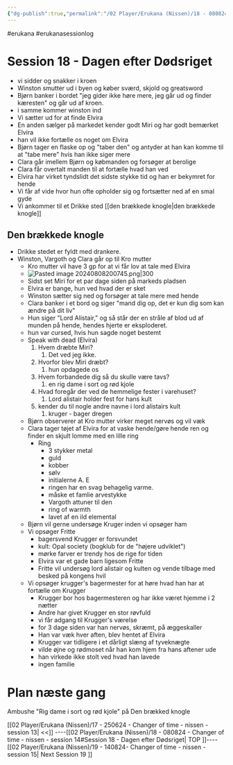 ```yaml
---
{"dg-publish":true,"permalink":"/02 Player/Erukana (Nissen)/18 - 080824 - Changer of time - nissen - session 14/"}
---
```



#erukana #erukanasessionlog 

# Session 18 - Dagen efter Dødsriget

- vi sidder og snakker i kroen 
- Winston smutter ud i byen og køber sværd, skjold og greatsword
- Bjørn banker i bordet "jeg gider ikke høre mere, jeg går ud og finder kæresten" og går ud af kroen.
- i samme kommer winston ind 
- Vi sætter ud for at finde Elvira 
- En anden sælger på markedet kender godt Miri og har godt bemærket Elvira
- han vil ikke fortælle os noget om Elvira 
- Bjørn tager en flaske op og "taber den" og antyder at han kan komme til at "tabe mere" hvis han ikke siger mere 
- Clara går imellem Bjørn og købmanden og forsøger at berolige 
- Clara får overtalt manden til at fortælle hvad han ved 
- Elvira har virket tyndslidt det sidste stykke tid og han er bekymret for hende 
- Vi får af vide hvor hun ofte opholder sig og fortsætter ned af en smal gyde 
- Vi ankommer til et Drikke sted  [[den brækkede knogle\|den brækkede knogle]]
## Den brækkede knogle 
- Drikke stedet er fyldt med drankere. 
- Winston, Vargoth og Clara går op til Kro mutter
	- Kro mutter vil have 3 gp for at vi får lov at tale med Elvira 
	- ![Pasted image 20240808200745.png|300](/img/user/10%20Attachments/Pasted%20image%2020240808200745.png)
	- Sidst set Miri for et par dage siden på markeds pladsen
	- Elvira er bange, hun ved hvad der er sket 
	- Winston sætter sig ned og forsøger at tale mere med hende 
	- Clara banker i et bord og siger "mand dig op, det er kun dig som kan ændre på dit liv" 
	- Hun siger "Lord Alistair," og så står der en stråle af blod ud af munden på hende, hendes hjerte er eksploderet.
	- hun var cursed, hvis hun sagde noget bestemt 
	- Speak with dead (Elvira)
		1.  Hvem dræbte Miri? 
			1. Det ved jeg ikke.
		2. Hvorfor blev Miri dræbt? 
			1. hun opdagede os
		3. Hvem forbandede dig så du skulle være tavs? 
			1. en rig dame i sort og rød kjole 
		4.  Hvad foregår der ved de hemmelige fester i varehuset?
			1. Lord alistair holder fest for hans kult 
		5. kender du til nogle andre navne i lord alistairs kult
			1. kruger - bager dregen 
	- Bjørn observerer at Kro mutter virker meget nervøs og vil væk
	- Clara tager tøjet af Elvira for at vaske hende/gøre hende ren og finder en skjult lomme med en lille ring 
		- Ring 
			- 3 stykker metal 
			- guld 
			- kobber 
			- sølv 
			- initialerne A. E
			- ringen har en svag behagelig varme. 
			- måske et famlie arvestykke 
			- Vargoth attuner til den 
			-  ring of warmth 
			- lavet af en ild elemental 
	- Bjørn vil gerne undersøge Kruger inden vi opsøger ham 
	- Vi opsøger Fritte 
		- bagersvend Krugger er forsvundet 
		- kult: Opal society  (bogklub for de "højere udviklet")
		- mørke farver er trendy hos de rige for tiden 
		- Elvira var et gade barn ligesom Fritte 
		- Fritte vil undersøg lord alistair og kulten og vende tilbage med besked på kongens hvil 
	- Vi opsøger krugger's bagermester for at høre hvad han har at fortælle om Krugger 
		- Krugger bor hos bagermesteren og har ikke været hjemme i 2 nætter 
		- Andre har givet Krugger en stor røvfuld 
		- vi får adgang til Krugger's værelse 
		- for 3 dage siden var han nervøs, skræmt, på æggeskaller 
		- Han var væk hver aften, blev hentet af Elvira 
		- Krugger var tidligere i et dårligt slæng af tyveknægte 
		- vilde øjne og rødmoset når han kom hjem fra hans aftener ude 
		- han virkede ikke stolt ved hvad han lavede 
		- ingen familie 

# Plan næste gang 
Ambushe "Rig dame i sort og rød kjole" på Den brækked knogle 



[[02 Player/Erukana (Nissen)/17 - 250624 - Changer of time - nissen - session 13\| <<]]         ----[[02 Player/Erukana (Nissen)/18 - 080824 - Changer of time - nissen - session 14#Session 18 - Dagen efter Dødsriget\| TOP ]]----         [[02 Player/Erukana (Nissen)/19 - 140824- Changer of time - nissen -  session 15\| Next Session 19 ]]